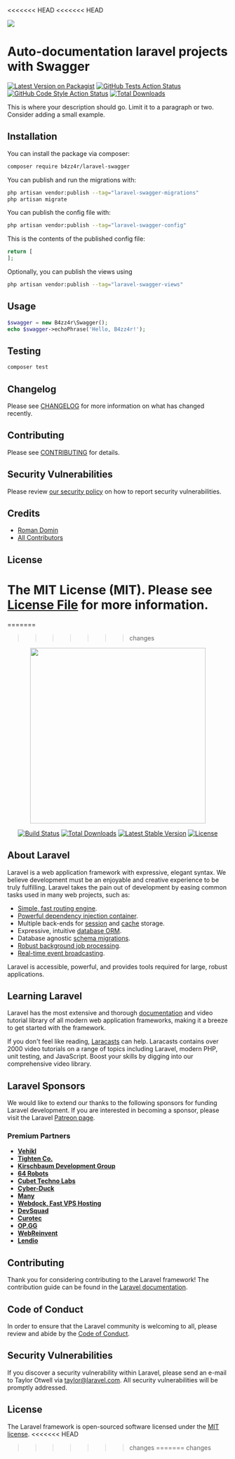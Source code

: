 <<<<<<< HEAD
<<<<<<< HEAD

[<img src="https://github-ads.s3.eu-central-1.amazonaws.com/support-ukraine.svg?t=1" />](https://supportukrainenow.org)

# Auto-documentation laravel projects with Swagger

[![Latest Version on Packagist](https://img.shields.io/packagist/v/b4zz4r/laravel-swagger.svg?style=flat-square)](https://packagist.org/packages/b4zz4r/laravel-swagger)
[![GitHub Tests Action Status](https://img.shields.io/github/workflow/status/b4zz4r/laravel-swagger/run-tests?label=tests)](https://github.com/b4zz4r/laravel-swagger/actions?query=workflow%3Arun-tests+branch%3Amain)
[![GitHub Code Style Action Status](https://img.shields.io/github/workflow/status/b4zz4r/laravel-swagger/Check%20&%20fix%20styling?label=code%20style)](https://github.com/b4zz4r/laravel-swagger/actions?query=workflow%3A"Check+%26+fix+styling"+branch%3Amain)
[![Total Downloads](https://img.shields.io/packagist/dt/b4zz4r/laravel-swagger.svg?style=flat-square)](https://packagist.org/packages/b4zz4r/laravel-swagger)

This is where your description should go. Limit it to a paragraph or two. Consider adding a small example.

## Installation

You can install the package via composer:

```bash
composer require b4zz4r/laravel-swagger
```

You can publish and run the migrations with:

```bash
php artisan vendor:publish --tag="laravel-swagger-migrations"
php artisan migrate
```

You can publish the config file with:

```bash
php artisan vendor:publish --tag="laravel-swagger-config"
```

This is the contents of the published config file:

```php
return [
];
```

Optionally, you can publish the views using

```bash
php artisan vendor:publish --tag="laravel-swagger-views"
```

## Usage

```php
$swagger = new B4zz4r\Swagger();
echo $swagger->echoPhrase('Hello, B4zz4r!');
```

## Testing

```bash
composer test
```

## Changelog

Please see [CHANGELOG](CHANGELOG.md) for more information on what has changed recently.

## Contributing

Please see [CONTRIBUTING](https://github.com/spatie/.github/blob/main/CONTRIBUTING.md) for details.

## Security Vulnerabilities

Please review [our security policy](../../security/policy) on how to report security vulnerabilities.

## Credits

- [Roman Domin](https://github.com/b4zz4r)
- [All Contributors](../../contributors)

## License

The MIT License (MIT). Please see [License File](LICENSE.md) for more information.
=======
=======
>>>>>>> changes
<p align="center"><a href="https://laravel.com" target="_blank"><img src="https://raw.githubusercontent.com/laravel/art/master/logo-lockup/5%20SVG/2%20CMYK/1%20Full%20Color/laravel-logolockup-cmyk-red.svg" width="400"></a></p>

<p align="center">
<a href="https://travis-ci.org/laravel/framework"><img src="https://travis-ci.org/laravel/framework.svg" alt="Build Status"></a>
<a href="https://packagist.org/packages/laravel/framework"><img src="https://img.shields.io/packagist/dt/laravel/framework" alt="Total Downloads"></a>
<a href="https://packagist.org/packages/laravel/framework"><img src="https://img.shields.io/packagist/v/laravel/framework" alt="Latest Stable Version"></a>
<a href="https://packagist.org/packages/laravel/framework"><img src="https://img.shields.io/packagist/l/laravel/framework" alt="License"></a>
</p>

## About Laravel

Laravel is a web application framework with expressive, elegant syntax. We believe development must be an enjoyable and creative experience to be truly fulfilling. Laravel takes the pain out of development by easing common tasks used in many web projects, such as:

- [Simple, fast routing engine](https://laravel.com/docs/routing).
- [Powerful dependency injection container](https://laravel.com/docs/container).
- Multiple back-ends for [session](https://laravel.com/docs/session) and [cache](https://laravel.com/docs/cache) storage.
- Expressive, intuitive [database ORM](https://laravel.com/docs/eloquent).
- Database agnostic [schema migrations](https://laravel.com/docs/migrations).
- [Robust background job processing](https://laravel.com/docs/queues).
- [Real-time event broadcasting](https://laravel.com/docs/broadcasting).

Laravel is accessible, powerful, and provides tools required for large, robust applications.

## Learning Laravel

Laravel has the most extensive and thorough [documentation](https://laravel.com/docs) and video tutorial library of all modern web application frameworks, making it a breeze to get started with the framework.

If you don't feel like reading, [Laracasts](https://laracasts.com) can help. Laracasts contains over 2000 video tutorials on a range of topics including Laravel, modern PHP, unit testing, and JavaScript. Boost your skills by digging into our comprehensive video library.

## Laravel Sponsors

We would like to extend our thanks to the following sponsors for funding Laravel development. If you are interested in becoming a sponsor, please visit the Laravel [Patreon page](https://patreon.com/taylorotwell).

### Premium Partners

- **[Vehikl](https://vehikl.com/)**
- **[Tighten Co.](https://tighten.co)**
- **[Kirschbaum Development Group](https://kirschbaumdevelopment.com)**
- **[64 Robots](https://64robots.com)**
- **[Cubet Techno Labs](https://cubettech.com)**
- **[Cyber-Duck](https://cyber-duck.co.uk)**
- **[Many](https://www.many.co.uk)**
- **[Webdock, Fast VPS Hosting](https://www.webdock.io/en)**
- **[DevSquad](https://devsquad.com)**
- **[Curotec](https://www.curotec.com/services/technologies/laravel/)**
- **[OP.GG](https://op.gg)**
- **[WebReinvent](https://webreinvent.com/?utm_source=laravel&utm_medium=github&utm_campaign=patreon-sponsors)**
- **[Lendio](https://lendio.com)**

## Contributing

Thank you for considering contributing to the Laravel framework! The contribution guide can be found in the [Laravel documentation](https://laravel.com/docs/contributions).

## Code of Conduct

In order to ensure that the Laravel community is welcoming to all, please review and abide by the [Code of Conduct](https://laravel.com/docs/contributions#code-of-conduct).

## Security Vulnerabilities

If you discover a security vulnerability within Laravel, please send an e-mail to Taylor Otwell via [taylor@laravel.com](mailto:taylor@laravel.com). All security vulnerabilities will be promptly addressed.

## License

The Laravel framework is open-sourced software licensed under the [MIT license](https://opensource.org/licenses/MIT).
<<<<<<< HEAD
>>>>>>> changes
=======
>>>>>>> changes
